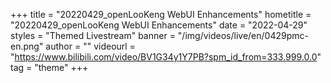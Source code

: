 +++
    title = "20220429_openLooKeng WebUI Enhancements"
    hometitle = "20220429_openLooKeng WebUI Enhancements"
    date = "2022-04-29"
    styles = "Themed Livestream"
    banner = "/img/videos/live/en/0429pmc-en.png"
    author = ""
    videourl = "https://www.bilibili.com/video/BV1G34y1Y7PB?spm_id_from=333.999.0.0" 
    tag = "theme"
+++